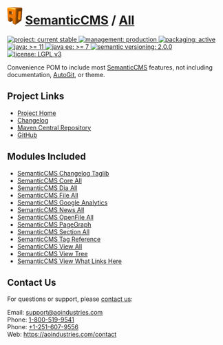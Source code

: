 # [<img src="ao-logo.png" alt="AO Logo" width="35" height="40">](https://github.com/aoindustries) [SemanticCMS](https://github.com/aoindustries/semanticcms) / [All](https://github.com/aoindustries/semanticcms-all)
<p>
	<a href="https://aoindustries.com/life-cycle#project-current-stable">
		<img src="https://semanticcms.com/ao-badges/project-current-stable.svg" alt="project: current stable" />
	</a>
	<a href="https://aoindustries.com/life-cycle#management-production">
		<img src="https://semanticcms.com/ao-badges/management-production.svg" alt="management: production" />
	</a>
	<a href="https://aoindustries.com/life-cycle#packaging-active">
		<img src="https://semanticcms.com/ao-badges/packaging-active.svg" alt="packaging: active" />
	</a>
	<br />
	<a href="https://docs.oracle.com/en/java/javase/11/docs/api/">
		<img src="https://semanticcms.com/ao-badges/java-11.svg" alt="java: &gt;= 11" />
	</a>
	<a href="https://docs.oracle.com/javaee/7/api/">
		<img src="https://semanticcms.com/ao-badges/javaee-7.svg" alt="java ee: &gt;= 7" />
	</a>
	<a href="http://semver.org/spec/v2.0.0.html">
		<img src="https://semanticcms.com/ao-badges/semver-2.0.0.svg" alt="semantic versioning: 2.0.0" />
	</a>
	<a href="https://www.gnu.org/licenses/lgpl-3.0">
		<img src="https://semanticcms.com/ao-badges/license-lgpl-3.0.svg" alt="license: LGPL v3" />
	</a>
</p>

Convenience POM to include most [SemanticCMS](https://github.com/aoindustries/semanticcms) features, not including documentation, [AutoGit](https://github.com/aoindustries/semanticcms-autogit), or theme.

## Project Links
* [Project Home](https://semanticcms.com/all/)
* [Changelog](https://semanticcms.com/all/changelog)
* [Maven Central Repository](https://search.maven.org/artifact/com.semanticcms/semanticcms-all)
* [GitHub](https://github.com/aoindustries/semanticcms-all)

## Modules Included
* [SemanticCMS Changelog Taglib](https://github.com/aoindustries/semanticcms-changelog-taglib)
* [SemanticCMS Core All](https://github.com/aoindustries/semanticcms-core-all)
* [SemanticCMS Dia All](https://github.com/aoindustries/semanticcms-dia-all)
* [SemanticCMS File All](https://github.com/aoindustries/semanticcms-file-all)
* [SemanticCMS Google Analytics](https://github.com/aoindustries/semanticcms-google-analytics)
* [SemanticCMS News All](https://github.com/aoindustries/semanticcms-news-all)
* [SemanticCMS OpenFile All](https://github.com/aoindustries/semanticcms-openfile-all)
* [SemanticCMS PageGraph](https://github.com/aoindustries/semanticcms-pagegraph)
* [SemanticCMS Section All](https://github.com/aoindustries/semanticcms-section-all)
* [SemanticCMS Tag Reference](https://github.com/aoindustries/semanticcms-tag-reference)
* [SemanticCMS View All](https://github.com/aoindustries/semanticcms-view-all)
* [SemanticCMS View Tree](https://github.com/aoindustries/semanticcms-view-tree)
* [SemanticCMS View What Links Here](https://github.com/aoindustries/semanticcms-view-what-links-here)

## Contact Us
For questions or support, please [contact us](https://aoindustries.com/contact):

Email: [support@aoindustries.com](mailto:support@aoindustries.com)  
Phone: [1-800-519-9541](tel:1-800-519-9541)  
Phone: [+1-251-607-9556](tel:+1-251-607-9556)  
Web: https://aoindustries.com/contact

